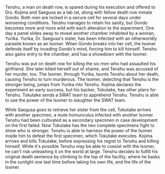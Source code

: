 <!-- Alive (2003) -->

Tenshu, a man on death row, is spared during his execution and offered to Drs. Kojima and Saegusa as a lab rat, along with fellow death row inmate Gondo. Both men are locked in a secure cell for several days under worsening conditions. Tenshu manages to retain his sanity, but Gondo becomes more and more wild with each alteration to the experiment. One day a panel slides away to reveal another chamber inhabited by a woman, Yurika. Yurika, Dr. Saegusa's sister, has been infected with an otherworldly parasite known as an Isomer. When Gondo breaks into her cell, the Isomer defends itself by invading Gondo's mind, forcing him to kill himself. Tenshu also gains entry to the chamber, and has a showdown with the Isomer.

Tenshu was put on death row for killing the six men who had assaulted his girlfriend. She later killed herself out of shame, and Tenshu was accused of her murder, too. The Isomer, through Yurika, taunts Tenshu about her death, causing Tenshu to turn murderous. The Isomer, detecting that Tenshu is the stronger being, jumps from Yurika into Tenshu. Kojima declares the experiment an early success, but his backer, Tokutake, has other plans for Tenshu. Tokutake sends a SWAT team to apprehend Tenshu. Tenshu is able to use the power of the Isomer to slaughter the SWAT team.

While Saegusa goes to retrieve her sister from the cell, Tokutake arrives with another specimen, a mute homunculus infected with another Isomer. Tenshu had been cultivated as a secondary specimen in case development on the first failed. Now Tokutake has the two complete specimens fight to show who is stronger. Tenshu is able to harness the power of the Isomer inside him to defeat the first specimen, which Tokutake executes. Kojima arrives and kills Tokutake, before expressing his regret to Tenshu and killing himself. While it's possible Tenshu may be able to coexist with the Isomer, he can't risk unleashing it on the world at large. Tenshu decides to fulfill his original death sentence by climbing to the top of the facility, where he basks in the sunlight one last time before taking his own life, and the life of the Isomer.